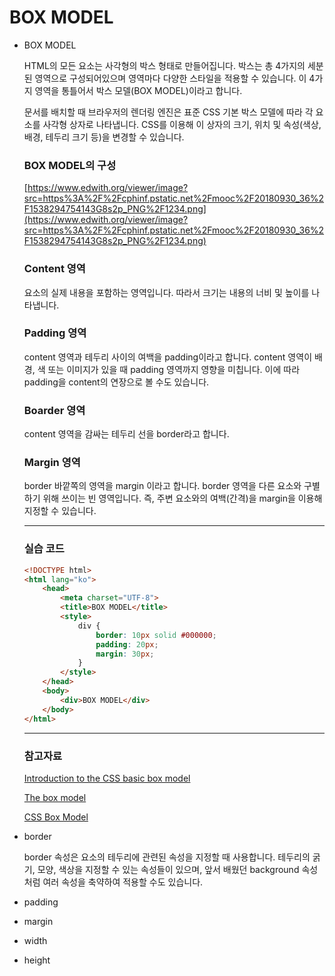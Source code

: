 # BOX MODEL

- BOX MODEL

    HTML의 모든 요소는 사각형의 박스 형태로 만들어집니다.
    박스는 총 4가지의 세분된 영역으로 구성되어있으며 영역마다 다양한 스타일을 적용할 수 있습니다.
    이 4가지 영역을 통틀어서 박스 모델(BOX MODEL)이라고 합니다.

    문서를 배치할 때 브라우저의 렌더링 엔진은 표준 CSS 기본 박스 모델에 따라 각 요소를 사각형 상자로 나타냅니다.
    CSS를 이용해 이 상자의 크기, 위치 및 속성(색상, 배경, 테두리 크기 등)을 변경할 수 있습니다.

    ### BOX MODEL의 구성

    [https://www.edwith.org/viewer/image?src=https%3A%2F%2Fcphinf.pstatic.net%2Fmooc%2F20180930_36%2F1538294754143G8s2p_PNG%2F1234.png](https://www.edwith.org/viewer/image?src=https%3A%2F%2Fcphinf.pstatic.net%2Fmooc%2F20180930_36%2F1538294754143G8s2p_PNG%2F1234.png)

    ### Content 영역

    요소의 실제 내용을 포함하는 영역입니다. 따라서 크기는 내용의 너비 및 높이를 나타냅니다.

    ### Padding 영역

    content 영역과 테두리 사이의 여백을 padding이라고 합니다.
    content 영역이 배경, 색 또는 이미지가 있을 때 padding 영역까지 영향을 미칩니다.
    이에 따라 padding을 content의 연장으로 볼 수도 있습니다.

    ### Boarder 영역

    content 영역을 감싸는 테두리 선을 border라고 합니다.

    ### Margin 영역

    border 바깥쪽의 영역을 margin 이라고 합니다.
    border 영역을 다른 요소와 구별하기 위해 쓰이는 빈 영역입니다.
    즉, 주변 요소와의 여백(간격)을 margin을 이용해 지정할 수 있습니다.

    ---

    ### 실습 코드

    ```html
    <!DOCTYPE html>
    <html lang="ko">
    	<head>
    		<meta charset="UTF-8">
    		<title>BOX MODEL</title>
    		<style>
    			div {
    				border: 10px solid #000000;
    				padding: 20px;
    				margin: 30px;
    			}
    		</style>
    	</head>
    	<body>
    		<div>BOX MODEL</div>
    	</body>
    </html>
    ```

    ---

    ### 참고자료

    [Introduction to the CSS basic box model](https://developer.mozilla.org/en-US/docs/Web/CSS/CSS_Box_Model/Introduction_to_the_CSS_box_model)

    [The box model](https://developer.mozilla.org/en-US/docs/Learn/CSS/Building_blocks/The_box_model)

    [CSS Box Model](https://www.w3schools.com/css/css_boxmodel.asp)

- border

    border 속성은 요소의 테두리에 관련된 속성을 지정할 때 사용합니다.
    테두리의 굵기, 모양, 색상을 지정할 수 있는 속성들이 있으며, 앞서 배웠던 background 속성처럼 여러 속성을 축약하여 적용할 수도 있습니다.

- padding

- margin

- width

- height